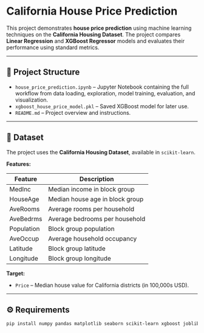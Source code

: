 # California House Price Prediction

This project demonstrates **house price prediction** using machine learning techniques on the **California Housing Dataset**. The project compares **Linear Regression** and **XGBoost Regressor** models and evaluates their performance using standard metrics.

---

## 📂 Project Structure

- `house_price_prediction.ipynb` – Jupyter Notebook containing the full workflow from data loading, exploration, model training, evaluation, and visualization.
- `xgboost_house_price_model.pkl` – Saved XGBoost model for later use.
- `README.md` – Project overview and instructions.

---

## 📝 Dataset

The project uses the **California Housing Dataset**, available in `scikit-learn`.  

**Features:**

| Feature | Description |
|---------|-------------|
| MedInc | Median income in block group |
| HouseAge | Median house age in block group |
| AveRooms | Average rooms per household |
| AveBedrms | Average bedrooms per household |
| Population | Block group population |
| AveOccup | Average household occupancy |
| Latitude | Block group latitude |
| Longitude | Block group longitude |

**Target:**

- `Price` – Median house value for California districts (in 100,000s USD).

---

## ⚙️ Requirements

```bash
pip install numpy pandas matplotlib seaborn scikit-learn xgboost joblib
